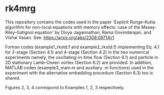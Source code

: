 # rk4mrg
This repository contains the codes used in the paper 'Explicit Runge-Kutta algorithm for non-local equations with memory effects: case of the Maxey-Riley-Gatignol equation' by Divya Jagannathan, Rama Govindarajan, and Vishal Vasan. See: https://arxiv.org/abs/2308.09714v1

Fortran codes (example1_rkxtd.f and example2_rkxtd.f) implementing Eq. 4.1 for 2-stage (Section 4.1) and 4-stage (Section 4.2) in the two numerical experiments namely, the oscillating-in-time flow (Section 6.1) and particle in 2D stationary Lamb-Oseen vortex (Section 6.2) are provided. In addition, MATLAB codes (example3_main.m and auxiliary .m functions) used in the experiment with the alternative embedding procedure (Section 6.3) too is shared.

Figures 2, 3, 4 correspond to Examples 1, 2, 3 respectively.

 
